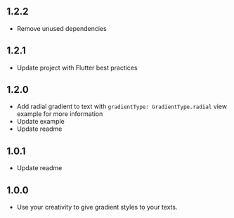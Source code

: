 ## 1.2.2
* Remove unused dependencies

## 1.2.1
* Update project with Flutter best practices

## 1.2.0
* Add radial gradient to text with `gradientType: GradientType.radial` view example for more information
* Update example
* Update readme

## 1.0.1
* Update readme

## 1.0.0
* Use your creativity to give gradient styles to your texts.
